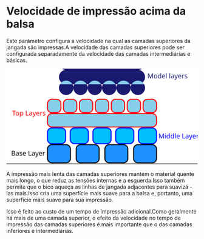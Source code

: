 Velocidade de impressão acima da balsa
====
Este parâmetro configura a velocidade na qual as camadas superiores da jangada são impressas.A velocidade das camadas superiores pode ser configurada separadamente da velocidade das camadas intermediárias e básicas.

![Onde as camadas superiores estão na balsa](../images/raft_dimensions_simplified.svg)

A impressão mais lenta das camadas superiores mantém o material quente mais longo, o que reduz as tensões internas e a esquerda.Isso também permite que o bico aqueça as linhas de jangada adjacentes para suavizá -las mais.Isso cria uma superfície mais suave para a balsa e, portanto, uma superfície mais suave para sua impressão.

Isso é feito ao custo de um tempo de impressão adicional.Como geralmente há mais de uma camada superior, o efeito da velocidade no tempo de impressão das camadas superiores é mais importante que o das camadas inferiores e intermediárias.